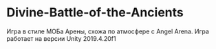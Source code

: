 # Divine-Battle-of-the-Ancients
Игра в стиле МОБа Арены, схожа по атмосфере с Angel Arena.
Игра работает на версии Unity 2019.4.20f1
